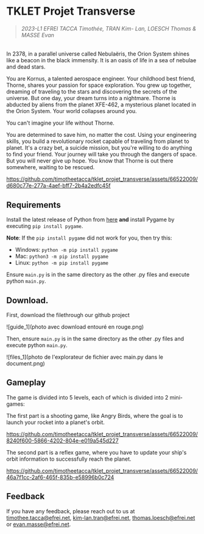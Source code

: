# TKLET Projet Transverse
> ###### 2023-L1 EFREI TACCA Timothée, TRAN Kim- Lan, LOESCH Thomas & MASSE Evan


In 2378, in a parallel universe called Nebulaëris, the Orion System shines like a beacon in the black immensity. It is an oasis of life in a sea of nebulae and dead stars.

You are Kornus, a talented aerospace 
engineer. Your childhood best friend, Thorne, shares your passion for space exploration. You grew up together, 
dreaming of traveling to the stars and discovering the secrets of the universe. But one day, your dream turns
into a nightmare. Thorne is abducted by aliens from the planet XFE-462, a mysterious planet located in the 
Orion System. Your world collapses around you. 

You can't imagine your life without Thorne. 

You are determined to save him, no matter the cost. Using your engineering skills, you build a revolutionary rocket capable of
traveling from planet to planet. It's a crazy bet, a suicide mission, but you're willing to do anything to 
find your friend. Your journey will take you through the dangers of space.  But you will never give up hope.
You know that Thorne is out there somewhere, waiting to be rescued.



https://github.com/timotheetacca/tklet_projet_transverse/assets/66522009/d680c77e-277a-4aef-bff7-2b4a2edfc45f



## Requirements

Install the latest release of Python from [here](https://www.python.org/downloads/) **and** install Pygame by executing `pip install pygame`.

**Note**: If the `pip install pygame` did not work for you, then try this:

* Windows: `python -m pip install pygame`
* Mac: `python3 -m pip install pygame`
* Linux: `python -m pip install pygame`

Ensure `main.py` is in the same directory as the other .py files and execute python `main.py`.

## Download.

First, download the filethrough our github project

![guide_1](photo avec download entouré en rouge.png)


Then, ensure `main.py` is in the same directory as the other .py files and execute python `main.py`.

![files_1](photo de l'explorateur de fichier avec main.py dans le document.png)

## Gameplay

The game is divided into 5 levels, each of which is divided into 2 mini-games:

The first part is a shooting game, like Angry Birds, where the goal is to launch your rocket into a planet's orbit. 

https://github.com/timotheetacca/tklet_projet_transverse/assets/66522009/8240f600-5866-4202-804e-e019a545d227

The second part is a reflex game, where you have to update your ship's orbit information to successfully reach the planet.

https://github.com/timotheetacca/tklet_projet_transverse/assets/66522009/46a7f1cc-2af6-465f-835b-e58996b0c724

## Feedback

If you have any feedback, please reach out to us at timothee.tacca@efrei.net, kim-lan.tran@efrei.net, thomas.loesch@efrei.net or evan.masse@efrei.net.
